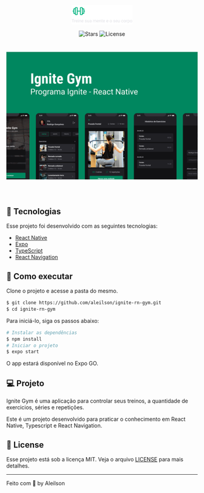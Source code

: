 
<p align="center">
  <img alt="Ignite Gym" src=".github/logo.png" width="160px">
</p>

<p align="center">
  
  <img src="https://img.shields.io/github/stars/aleilson/rocket-todo-ignite?label=stars&message=MIT&color=8257E5&labelColor=000000" alt="Stars">

  <img  src="https://img.shields.io/static/v1?label=license&message=MIT&color=8257E5&labelColor=000000" alt="License">   
</p>

<h1 align="center">
    <img alt="Rocket todo" src=".github/ignitegym.png" />
</h1>

<br>

## 🧪 Tecnologias

Esse projeto foi desenvolvido com as seguintes tecnologias:

- [React Native](https://reactnative.dev/)
- [Expo](https://expo.dev/)
- [TypeScript](https://www.typescriptlang.org/)
- [React Navigation](https://reactnavigation.org/)

## 🚀 Como executar

Clone o projeto e acesse a pasta do mesmo.

```bash
$ git clone https://github.com/aleilson/ignite-rn-gym.git
$ cd ignite-rn-gym
```

Para iniciá-lo, siga os passos abaixo:
```bash
# Instalar as dependências
$ npm install
# Iniciar o projeto
$ expo start
```
O app estará disponível no Expo GO.

## 💻 Projeto

Ignite Gym é uma aplicação para controlar seus treinos, a quantidade de exercicios, séries e repetições.

Este é um projeto desenvolvido para praticar o conhecimento em React Native, Typescript e React Navigation.


## 📝 License

Esse projeto está sob a licença MIT. Veja o arquivo [LICENSE](LICENSE.md) para mais detalhes.

---

Feito com 💜 by Aleilson